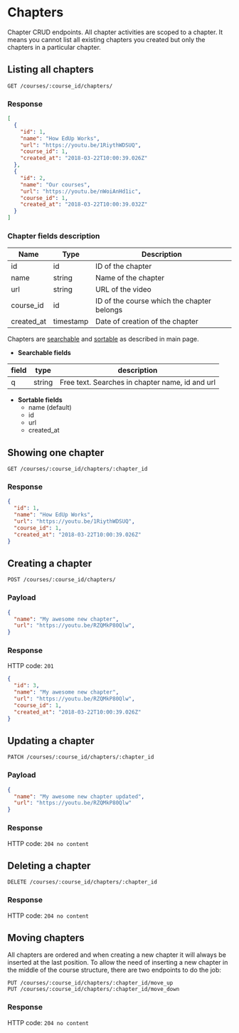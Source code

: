 # Chapters

Chapter CRUD endpoints. All chapter activities are scoped to a chapter. It means you cannot list all existing chapters you created but only the chapters in a particular chapter.

## Listing all chapters

```shell
GET /courses/:course_id/chapters/
```

### Response

```json
[
  {
    "id": 1,
    "name": "How EdUp Works",
    "url": "https://youtu.be/1RiythWDSUQ",
    "course_id": 1,
    "created_at": "2018-03-22T10:00:39.026Z"
  },
  {
    "id": 2,
    "name": "Our courses",
    "url": "https://youtu.be/nWoiAnHd1ic",
    "course_id": 1,
    "created_at": "2018-03-22T10:00:39.032Z"
  }
]
```

### Chapter fields description

|  Name  |  Type  |  Description  |
|--------|--------|---------------|
| id | id | ID of the chapter
| name | string | Name of the chapter
| url | string | URL of the video
| course_id | id | ID of the course which the chapter belongs
| created_at | timestamp | Date of creation of the chapter

Chapters are [searchable](/README.md#search) and [sortable](/README.md#sort) as described in main page.

* **Searchable fields**

|  field  |  type  |  description  |
|---------|--------|---------------|
| q | string | Free text. Searches in chapter name, id and url |

* **Sortable fields**
  * name (default)
  * id
  * url
  * created_at

## Showing one chapter

```shell
GET /courses/:course_id/chapters/:chapter_id
```

### Response

```json
{
  "id": 1,
  "name": "How EdUp Works",
  "url": "https://youtu.be/1RiythWDSUQ",
  "course_id": 1,
  "created_at": "2018-03-22T10:00:39.026Z"
}
```

## Creating a chapter

```shell
POST /courses/:course_id/chapters/
```

### Payload

```json
{
  "name": "My awesome new chapter",
  "url": "https://youtu.be/RZQMkP80Qlw",
}
```

### Response

HTTP code: `201`

```json
{
  "id": 3,
  "name": "My awesome new chapter",
  "url": "https://youtu.be/RZQMkP80Qlw",
  "course_id": 1,
  "created_at": "2018-03-22T10:00:39.026Z"
}
```

## Updating a chapter

```shell
PATCH /courses/:course_id/chapters/:chapter_id
```

### Payload

```json
{
  "name": "My awesome new chapter updated",
  "url": "https://youtu.be/RZQMkP80Qlw"
}
```

### Response

HTTP code: `204 no content`

## Deleting a chapter

```shell
DELETE /courses/:course_id/chapters/:chapter_id
```

### Response

HTTP code: `204 no content`

## Moving chapters

All chapters are ordered and when creating a new chapter it will always be inserted at the last position. To allow the need of inserting a new chapter in the middle of the course structure, there are two endpoints to do the job:

```shell
PUT /courses/:course_id/chapters/:chapter_id/move_up
PUT /courses/:course_id/chapters/:chapter_id/move_down
```

### Response

HTTP code: `204 no content`
